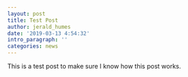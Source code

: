 ```yaml
---
layout: post
title: Test Post
author: jerald_humes
date: '2019-03-13 4:54:32'
intro_paragraph: ''
categories: news
---
```

This is a test post to make sure I know how this post works.
